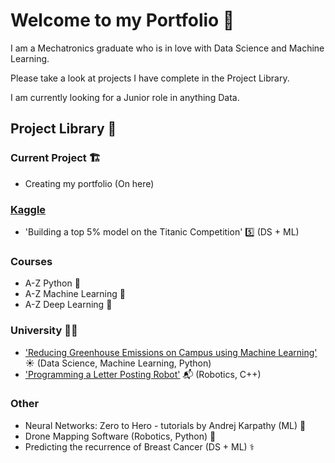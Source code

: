 # Welcome to my Portfolio 👋

I am a Mechatronics graduate who is in love with Data Science and Machine Learning.

Please take a look at projects I have complete in the Project Library.

I am currently looking for a Junior role in anything Data.

## Project Library 📖
### Current Project 🏗️
  - Creating my portfolio (On here)
    
### [Kaggle](https://www.kaggle.com/benedictdraperturner)
  - 'Building a top 5% model on the Titanic Competition' 5️⃣ (DS + ML)
    
### Courses
  - A-Z Python 🐍
  - A-Z Machine Learning 🤖
  - A-Z Deep Learning 🧠

### University 👨‍🎓
- ['Reducing Greenhouse Emissions on Campus using Machine Learning'](https://github.com/Khrig/Emissions_Project/tree/main/Ben) ☀️ (Data Science, Machine Learning, Python)
- ['Programming a Letter Posting Robot'](https://github.com/D-T-12/Robot-Project-2019) 📬 (Robotics, C++)
    
### Other
  - Neural Networks: Zero to Hero - tutorials by Andrej Karpathy (ML) 🙏
  - Drone Mapping Software (Robotics, Python) 🚁
  - Predicting the recurrence of Breast Cancer (DS + ML) ⚕️
